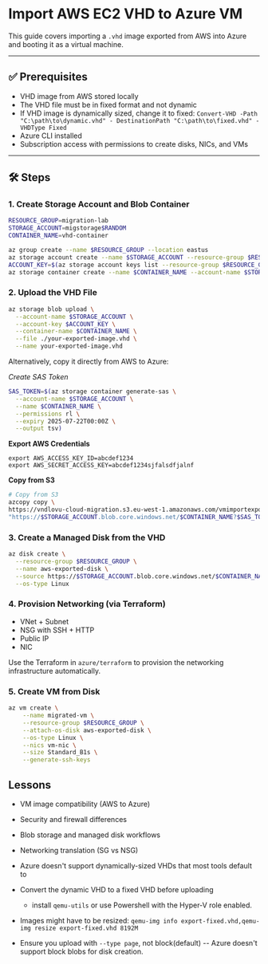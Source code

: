 # Import AWS EC2 VHD to Azure VM

This guide covers importing a `.vhd` image exported from AWS into Azure and booting it as a virtual machine.

---

## ✅ Prerequisites

- VHD image from AWS stored locally
- The VHD file must be in fixed format and not dynamic
- If VHD image is dynamically sized, change it to fixed: `Convert-VHD -Path "C:\path\to\dynamic.vhd" - DestinationPath "C:\path\to\fixed.vhd" -VHDType Fixed`
- Azure CLI installed
- Subscription access with permissions to create disks, NICs, and VMs

---

## 🛠️ Steps

### 1. Create Storage Account and Blob Container

```bash
RESOURCE_GROUP=migration-lab
STORAGE_ACCOUNT=migstorage$RANDOM
CONTAINER_NAME=vhd-container

az group create --name $RESOURCE_GROUP --location eastus
az storage account create --name $STORAGE_ACCOUNT --resource-group $RESOURCE_GROUP --location eastus --sku Standard_LRS
ACCOUNT_KEY=$(az storage account keys list --resource-group $RESOURCE_GROUP --account-name $STORAGE_ACCOUNT --query '[0].value' -o tsv)
az storage container create --name $CONTAINER_NAME --account-name $STORAGE_ACCOUNT --account-key $ACCOUNT_KEY
```

### 2. Upload the VHD File

```bash
az storage blob upload \
  --account-name $STORAGE_ACCOUNT \
  --account-key $ACCOUNT_KEY \
  --container-name $CONTAINER_NAME \
  --file ./your-exported-image.vhd \
  --name your-exported-image.vhd
```

Alternatively, copy it directly from AWS to Azure:

_Create SAS Token_

```bash
SAS_TOKEN=$(az storage container generate-sas \
  --account-name $STORAGE_ACCOUNT \
  --name $CONTAINER_NAME \
  --permissions rl \
  --expiry 2025-07-22T00:00Z \
  --output tsv)
```

**Export AWS Credentials**

```shell
export AWS_ACCESS_KEY_ID=abcdef1234
export AWS_SECRET_ACCESS_KEY=abcdef1234sjfalsdfjalnf
```

**Copy from S3**

```bash
# Copy from S3
azcopy copy \
https://vndlovu-cloud-migration.s3.eu-west-1.amazonaws.com/vmimportexport_write_verification.txt \
"https://$STORAGE_ACCOUNT.blob.core.windows.net/$CONTAINER_NAME?$SAS_TOKEN" --recursive
```

### 3. Create a Managed Disk from the VHD

```bash
az disk create \
  --resource-group $RESOURCE_GROUP \
  --name aws-exported-disk \
  --source https://$STORAGE_ACCOUNT.blob.core.windows.net/$CONTAINER_NAME/your-exported-image.vhd \
  --os-type Linux

```

### 4. Provision Networking (via Terraform)

- VNet + Subnet
- NSG with SSH + HTTP
- Public IP
- NIC

Use the Terraform in `azure/terraform` to provision the networking infrastructure automatically.

### 5. Create VM from Disk

```bash
az vm create \
    --name migrated-vm \
    --resource-group $RESOURCE_GROUP \
    --attach-os-disk aws-exported-disk \
    --os-type Linux \
    --nics vm-nic \
    --size Standard_B1s \
    --generate-ssh-keys
```

## Lessons

- VM image compatibility (AWS to Azure)
- Security and firewall differences
- Blob storage and managed disk workflows
- Networking translation (SG vs NSG)

- Azure doesn't support dynamically-sized VHDs that most tools default to
- Convert the dynamic VHD to a fixed VHD before uploading
  - install `qemu-utils` or use Powershell with the Hyper-V role enabled.
- Images might have to be resized: `qemu-img info export-fixed.vhd,qemu-img resize export-fixed.vhd 8192M`
- Ensure you upload with `--type page`, not block(default) -- Azure doesn't support block blobs for disk creation.
